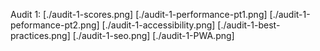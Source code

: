 Audit 1:
[./audit-1-scores.png]
[./audit-1-performance-pt1.png]
[./audit-1-peformance-pt2.png]
[./audit-1-accessibility.png]
[./audit-1-best-practices.png]
[./audit-1-seo.png]
[./audit-1-PWA.png]